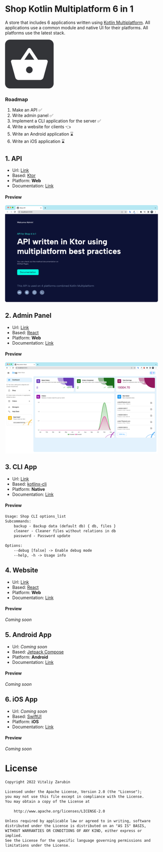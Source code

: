 Shop Kotlin Multiplatform 6 in 1
===================

A store that includes 6 applications written using [Kotlin Multiplatform](https://kotlinlang.org/docs/multiplatform.html).
All applications use a common module and native UI for their platforms.
All platforms use the latest stack.

![picture](data/common/logo160.png)

### Roadmap

1. Make an API ✅
2. Write admin panel ✅
3. Implement a CLI application for the server ✅
4. Write a website for clients 👈
5. Write an Android application ⌛
5. Write an iOS application ⌛

## 1. API

* Url: [Link](https://shop-api.keygenqt.com/)
* Based: [Ktor](https://ktor.io/)
* Platform: **Web**
* Documentation: [Link](https://keygenqt.github.io/km-shop/api/)

#### Preview

![picture](data/api/Screenshot_2022-11-17_at_18.04.51.png)

## 2. Admin Panel

* Url: [Link](https://shop-admin.keygenqt.com/)
* Based: [React](https://reactjs.org/)
* Platform: **Web**
* Documentation: [Link](https://keygenqt.github.io/km-shop/backend/)

#### Preview

![picture](data/backend/Screenshot_2022-11-21_at_07.17.20.png)

## 3. CLI App

* Url: [Link](https://github.com/keygenqt/km-shop/blob/master/data/cli/shop-cli.jar?raw=true)
* Based: [kotlinx-cli](https://github.com/Kotlin/kotlinx-cli)
* Platform: **Native**
* Documentation: [Link](https://keygenqt.github.io/km-shop/cli/)

#### Preview

```
Usage: Shop CLI options_list
Subcommands: 
    backup - Backup data (default db) { db, files }
    cleaner - Cleaner files without relations in db
    password - Password update

Options: 
    --debug [false] -> Enable debug mode 
    --help, -h -> Usage info 
```

## 4. Website

* Url: [Link](https://shop.keygenqt.com/)
* Based: [React](https://reactjs.org/)
* Platform: **Web**
* Documentation: [Link](https://keygenqt.github.io/km-shop/frontend/)

#### Preview

*Coming soon*

## 5. Android App

* Url: *Coming soon*
* Based: [Jetpack Compose](https://developer.android.com/jetpack/compose)
* Platform: **Android**
* Documentation: [Link](https://keygenqt.github.io/km-shop/android/)

#### Preview

*Coming soon*

## 6. iOS App

* Url: *Coming soon*
* Based: [SwiftUI](https://developer.apple.com/xcode/swiftui/)
* Platform: **iOS**
* Documentation: [Link](https://keygenqt.github.io/km-shop/ios/)

#### Preview

*Coming soon*

# License

```
Copyright 2022 Vitaliy Zarubin

Licensed under the Apache License, Version 2.0 (the "License");
you may not use this file except in compliance with the License.
You may obtain a copy of the License at

    http://www.apache.org/licenses/LICENSE-2.0

Unless required by applicable law or agreed to in writing, software
distributed under the License is distributed on an "AS IS" BASIS,
WITHOUT WARRANTIES OR CONDITIONS OF ANY KIND, either express or implied.
See the License for the specific language governing permissions and
limitations under the License.
```